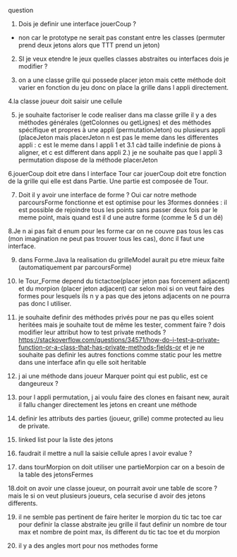 question
1. Dois je definir une interface jouerCoup ?
+ non car le prototype ne serait pas constant entre les classes (permuter prend deux jetons alors que TTT prend un jeton)
2. SI je veux etendre le jeux quelles classes abstraites ou interfaces dois je modifier ?

3. on a une classe grille qui possede placer jeton mais cette méthode doit varier en fonction du jeu donc on place la grille dans l appli directement.

4.la classe joueur doit saisir une cellule

5. je souhaite factoriser le code realiser dans ma classe grille
il y a des méthodes générales (getColonnes ou getLignes) et des méthodes spécifique et propres à une appli (permutationJeton)  ou plusieurs appli (placeJeton mais placerJeton n est pas le meme dans les differentes appli : c est le meme dans l appli 1 et 3.1 càd taille indefinie de pions à aligner, et c est different dans appli 2.)
je ne souhaite pas que l appli 3 permutation dispose de la méthode placerJeton

6.jouerCoup doit etre dans l interface Tour car jouerCoup doit etre fonction de la grille qui elle est dans Partie.
Une partie est composée de Tour.

7. Doit il y avoir une interface de forme ?
Oui car notre methode parcoursForme fonctionne et est optimise pour les 3formes données : il est possible de rejoindre tous les points sans passer deux fois par le meme point, mais quand est il d une autre forme (comme le 5 d un dé)

8.Je n ai pas fait d enum pour les forme car on ne couvre pas tous les cas (mon imagination ne peut pas trouver tous les cas), donc il faut une interface.


9. dans Forme.Java la realisation du grilleModel aurait pu etre mieux faite (automatiquement par parcoursForme)

10. le Tour_Forme depend du tictactoe(placer jeton pas forcement adjacent) et du morpion (placer jeton adjacent) car selon moi si on veut faire des formes pour lesquels ils n y a pas que des jetons adjacents on ne pourra pas donc l utiliser.


11. je souhaite definir des méthodes privés pour ne pas qu elles soient heritées mais je souhaite tout de même les tester, comment faire ?
dois modifier leur attribut 
how to test private methods ?
https://stackoverflow.com/questions/34571/how-do-i-test-a-private-function-or-a-class-that-has-private-methods-fields-or
et je  ne souhaite pas definir les autres fonctions comme static pour les mettre dans une interface afin qu elle soit heritable

12. j ai une méthode dans joueur Marquer point qui est public, est ce dangeureux ?


13. pour l appli permutation, j ai voulu faire des clones en faisant new,
aurait il fallu changer directement les jetons en creant une méthode

14. definir les attributs des parties (joueur, grille) comme protected au lieu de private.

15. linked list pour la liste des jetons

16. faudrait il mettre a null la saisie cellule apres l avoir evalue ?

17. dans tourMorpion on doit utiliser une partieMorpion car on a besoin de la table des jetonsFermes

18.doit on avoir une classe joueur, on pourrait avoir une table de score ? mais le si on veut plusieurs joueurs, cela securise d avoir des jetons differents.

19. il ne semble pas pertinent de faire heriter le morpion du tic tac toe car pour definir la classe abstraite jeu grille il faut definir un nombre de tour max et nombre de point max, ils different du tic tac toe et du morpion

20. il y a des angles mort pour nos methodes forme 
